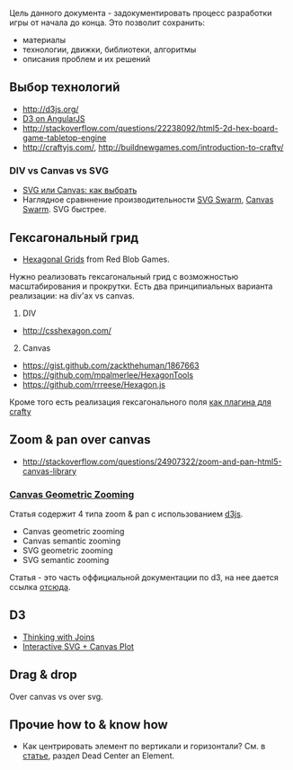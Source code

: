 Цель данного документа - задокументировать процесс разработки игры от начала до конца. Это позволит сохранить:

- материалы
- технологии, движки, библиотеки, алгоритмы
- описания проблем и их решений


## Выбор технологий

- http://d3js.org/
- [D3 on AngularJS](http://www.ng-newsletter.com/posts/d3-on-angular.html)
- http://stackoverflow.com/questions/22238092/html5-2d-hex-board-game-tabletop-engine
- http://craftyjs.com/, http://buildnewgames.com/introduction-to-crafty/

### DIV vs Canvas vs SVG

- [SVG или Canvas: как выбрать](http://msdn.microsoft.com/ru-ru/library/gg193983(v=vs.85).aspx)
- Наглядное сравннение производительности [SVG Swarm](http://bl.ocks.org/mbostock/2647924), [Canvas Swarm](http://bl.ocks.org/mbostock/2647922). SVG быстрее.


## Гексагональный грид

- [Hexagonal Grids](http://www.redblobgames.com/grids/hexagons/) from Red Blob Games.

Нужно реализовать гексагональный грид с возможностью масштабирования и прокрутки.
Есть два принципиальных варианта реализации: на div'ах vs canvas.

1. DIV

- http://csshexagon.com/

2. Canvas

- https://gist.github.com/zackthehuman/1867663
- https://github.com/mpalmerlee/HexagonTools
- https://github.com/rrreese/Hexagon.js

Кроме того есть реализация гексагонального поля [как плагина для crafty](https://github.com/matthewsimo/crafty.hexametric)


## Zoom & pan over canvas

- http://stackoverflow.com/questions/24907322/zoom-and-pan-html5-canvas-library

### [Canvas Geometric Zooming](http://bl.ocks.org/mbostock/3680958)

Статья содержит 4 типа zoom & pan с использованием [d3js](http://d3js.org).
- Canvas geometric zooming
- Canvas semantic zooming
- SVG geometric zooming
- SVG semantic zooming

Статья - это часть оффициальной документации по d3, на нее дается ссылка [отсюда](https://github.com/mbostock/d3/wiki/Zoom-Behavior).


## D3

- [Thinking with Joins](http://bost.ocks.org/mike/join/)
- [Interactive SVG + Canvas Plot](http://bl.ocks.org/sxv/4485778)

## Drag & drop

Over canvas vs over svg.


## Прочие how to & know how

- Как центрировать элемент по вертикали и горизонтали? См. в [статье](http://designshack.net/articles/css/how-to-center-anything-with-css/), раздел Dead Center an Element.

